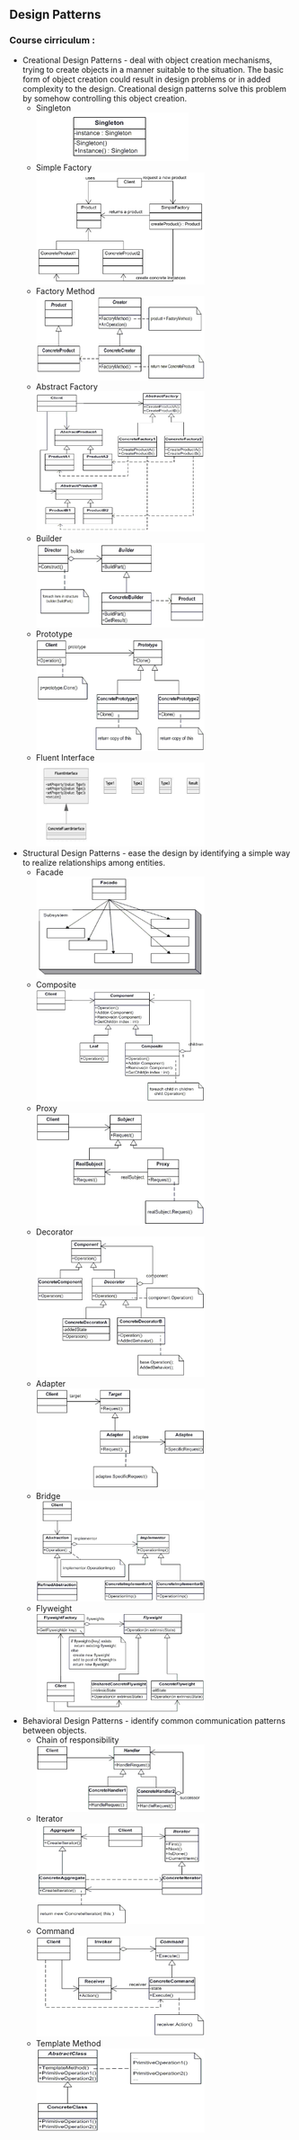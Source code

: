 ## Design Patterns

### Course cirriculum :

- Creational Design Patterns - deal with object creation mechanisms, trying to create objects in a manner suitable to the situation. The basic form of object creation could result in design problems or in added complexity to the design. Creational design patterns solve this problem by somehow controlling this object creation.
  - <div>
        <p style="margin: 0;">Singleton</p>
        <p style="margin: 0;">
        <img src="https://github.com/mikegsCoder/Self-Education/blob/main/Design-Patterns/01.%20Creational-Patterns/00.%20UML-Diagrams/Singleton.png?raw=true" alt="Singleton" title="Singleton UML diagram" />
        </p>
    </div>
  - <div>
        <p style="margin: 0;">Simple Factory</p>
        <p style="margin: 0;">
        <img src="https://github.com/mikegsCoder/Self-Education/blob/main/Design-Patterns/01.%20Creational-Patterns/00.%20UML-Diagrams/SimpleFactory.png?raw=true" alt="Simple-Factory" title="Simple-Factory UML diagram" width="300" height="200" />
        </p>
    </div>
  - <div>
        <p style="margin: 0;">Factory Method</p>
        <p style="margin: 0;">
        <img src="https://github.com/mikegsCoder/Self-Education/blob/main/Design-Patterns/01.%20Creational-Patterns/00.%20UML-Diagrams/FactoryMethod.png?raw=true" alt="Factory-Method" title="Factory-Method UML diagram" width="300" height="150" />
        </p>
    </div>
  - <div>
        <p style="margin: 0;">Abstract Factory</p>
        <p style="margin: 0;">
        <img src="https://github.com/mikegsCoder/Self-Education/blob/main/Design-Patterns/01.%20Creational-Patterns/00.%20UML-Diagrams/AbstractFactory.png?raw=true" alt="Abstract-Factory" title="Abstract-Factory UML diagram" width="300" height="250" />
        </p>
    </div>
  - <div>
        <p style="margin: 0;">Builder</p>
        <p style="margin: 0;">
        <img src="https://github.com/mikegsCoder/Self-Education/blob/main/Design-Patterns/01.%20Creational-Patterns/00.%20UML-Diagrams/Builder.png?raw=true" alt="Builder" title="Builder UML diagram" width="300" height="150" />
        </p>
    </div>
  - <div>
        <p style="margin: 0;">Prototype</p>
        <p style="margin: 0;">
        <img src="https://github.com/mikegsCoder/Self-Education/blob/main/Design-Patterns/01.%20Creational-Patterns/00.%20UML-Diagrams/Prototype.png?raw=true" alt="Prototype" title="Prototype UML diagram" width="300" height="200" />
        </p>
    </div>
  - <div>
        <p style="margin: 0;">Fluent Interface</p>
        <p style="margin: 0;">
        <img src="https://github.com/mikegsCoder/Self-Education/blob/main/Design-Patterns/01.%20Creational-Patterns/00.%20UML-Diagrams/FluentInterface.png?raw=true" alt="Fluent-Interface" title="Fluent-Interface UML diagram" width="300" height="150" />
        </p>
    </div>
- Structural Design Patterns - ease the design by identifying a simple way to realize relationships among entities.
  - <div>
        <p style="margin: 0;">Facade</p>
        <p style="margin: 0;">
        <img src="https://github.com/mikegsCoder/Self-Education/blob/main/Design-Patterns/02.%20Structural-Patterns/00.%20UML-Diagrams/Facade.png?raw=true" alt="Facade" title="Facade UML diagram" width="300" height="180" />
        </p>
    </div>
  - <div>
        <p style="margin: 0;">Composite</p>
        <p style="margin: 0;">
        <img src="https://github.com/mikegsCoder/Self-Education/blob/main/Design-Patterns/02.%20Structural-Patterns/00.%20UML-Diagrams/Composite.png?raw=true" alt="Composite" title="Composite UML diagram" width="300" height="200" />
        </p>
    </div>
  - <div>
        <p style="margin: 0;">Proxy</p>
        <p style="margin: 0;">
        <img src="https://github.com/mikegsCoder/Self-Education/blob/main/Design-Patterns/02.%20Structural-Patterns/00.%20UML-Diagrams/Proxy.png?raw=true" alt="Proxy" title="Proxy UML diagram" width="300" height="200" />
        </p>
    </div>
  - <div>
        <p style="margin: 0;">Decorator</p>
        <p style="margin: 0;">
        <img src="https://github.com/mikegsCoder/Self-Education/blob/main/Design-Patterns/02.%20Structural-Patterns/00.%20UML-Diagrams/Decorator.png?raw=true" alt="Decorator" title="Decorator UML diagram" width="300" height="250" />
        </p>
    </div>
  - <div>
        <p style="margin: 0;">Adapter</p>
        <p style="margin: 0;">
        <img src="https://github.com/mikegsCoder/Self-Education/blob/main/Design-Patterns/02.%20Structural-Patterns/00.%20UML-Diagrams/Adapter.png?raw=true" alt="Adapter" title="Adapter UML diagram" width="300" height="180" />
        </p>
    </div>
  - <div>
        <p style="margin: 0;">Bridge</p>
        <p style="margin: 0;">
        <img src="https://github.com/mikegsCoder/Self-Education/blob/main/Design-Patterns/02.%20Structural-Patterns/00.%20UML-Diagrams/Bridge.png?raw=true" alt="Bridge" title="Bridge UML diagram" width="300" height="180" />
        </p>
    </div>
  - <div>
        <p style="margin: 0;">Flyweight</p>
        <p style="margin: 0;">
        <img src="https://github.com/mikegsCoder/Self-Education/blob/main/Design-Patterns/02.%20Structural-Patterns/00.%20UML-Diagrams/Flyweight.png?raw=true" alt="Flyweight" title="Flyweight UML diagram" width="300" height="180" />
        </p>
    </div>
- Behavioral Design Patterns - identify common communication patterns between objects.
  - <div>
        <p style="margin: 0;">Chain of responsibility</p>
        <p style="margin: 0;">
        <img src="https://github.com/mikegsCoder/Self-Education/blob/main/Design-Patterns/03.%20Behavioral-Patterns/00.%20UML-Diagrams/ChainOfResponsibility.png?raw=true" alt="Chain of responsibility" title="Chain of responsibility UML diagram" width="300" height="120" />
        </p>
    </div>
  - <div>
        <p style="margin: 0;">Iterator</p>
        <p style="margin: 0;">
        <img src="https://github.com/mikegsCoder/Self-Education/blob/main/Design-Patterns/03.%20Behavioral-Patterns/00.%20UML-Diagrams/Iterator.png?raw=true" alt="Iterator" title="Iterator UML diagram" width="300" height="180" />
        </p>
    </div>
  - <div>
        <p style="margin: 0;">Command</p>
        <p style="margin: 0;">
        <img src="https://github.com/mikegsCoder/Self-Education/blob/main/Design-Patterns/03.%20Behavioral-Patterns/00.%20UML-Diagrams/Command.png?raw=true" alt="Command" title="Command UML diagram" width="300" height="180" />
        </p>
    </div>
  - <div>
        <p style="margin: 0;">Template Method</p>
        <p style="margin: 0;">
        <img src="https://github.com/mikegsCoder/Self-Education/blob/main/Design-Patterns/03.%20Behavioral-Patterns/00.%20UML-Diagrams/TemplateMethod.png?raw=true" alt="Template Method" title="Template Method UML diagram" width="300" height="150" />
        </p>
    </div>
